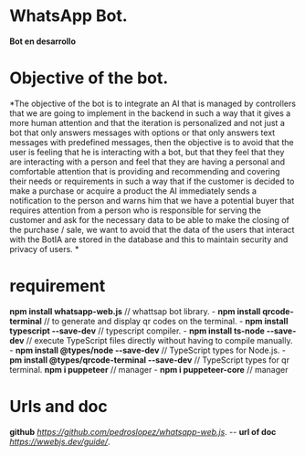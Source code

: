 # WhatsApp Bot.
**Bot en desarrollo**
# Objective of the bot.
*The objective of the bot is to integrate an AI that is managed by controllers that we are going to implement in the backend in such a way that it gives a more human attention and that the iteration is personalized and not just a bot that only answers messages with options or that only answers text messages with predefined messages, then the objective is to avoid that the user is feeling that he is interacting with a bot, but that they feel that they are interacting with a person and feel that they are having a personal and comfortable attention that is providing and recommending and covering their needs or requirements in such a way that if the customer is decided to make a purchase or acquire a product the AI immediately sends a notification to the person and warns him that we have a potential buyer that requires attention from a person who is responsible for serving the customer and ask for the necessary data to be able to make the closing of the purchase / sale, we want to avoid that the data of the users that interact with the BotIA are stored in the database and this to maintain security and privacy of users. *
# requirement
**npm install whatsapp-web.js** // whattsap bot library. -
**npm install qrcode-terminal** // to generate and display qr codes on the terminal. -
**npm install typescript --save-dev** // typescript compiler. -
**npm install ts-node --save-dev** // execute TypeScript files directly without having to compile manually. -
**npm install @types/node --save-dev** // TypeScript types for Node.js. -
**pm install @types/qrcode-terminal --save-dev** // TypeScript types for qr terminal.
**npm i puppeteer** // manager -
**npm i puppeteer-core** // manager
# Urls and doc
**github** *https://github.com/pedroslopez/whatsapp-web.js*. --
**url of doc** *https://wwebjs.dev/guide/*.

